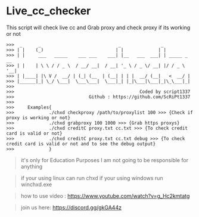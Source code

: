 # Live_cc_checker
This script will check live cc and Grab proxy and check proxy if its working or not
```
>>>  _      _                             _               _             
>>> | |    (_)                           | |             | |            
>>> | |     ___   _____    ___ ___    ___| |__   ___  ___| | _____ _ __ 
>>> | |    | \ \ / / _ \  / __/ __|  / __| '_ \ / _ \/ __| |/ / _ \ '__|
>>> | |____| |\ V /  __/ | (_| (__  | (__| | | |  __/ (__|   <  __/ |   
>>> |______|_| \_/ \___|  \___\___|  \___|_| |_|\___|\___|_|\_\___|_|   
>>>                                                                                  
>>>                                               Coded by script1337
>>>                            Github : https://github.com/ScRiPt1337
>>>         
>>>     Examples{
>>>             ./chxd checkproxy /path/to/proxylist 100 >>> {Check if proxy is working or not}
>>>             ./chxd grabproxy 100 1000 >>> {Grab https proxys}
>>>             ./chxd creditC proxy.txt cc.txt >>> {To check credit card is valid or not}
>>>             ./chxd creditC proxy.txt cc.txt debug >>> {To check credit card is valid or not and to see the debug output}
>>>             }
```
> it's only for Education Purposes
> I am not going to be responsible for anything

> if your using linux can run chxd
> if your using windows run winchxd.exe

> how to use video : https://www.youtube.com/watch?v=g_Hc2kmtatg

> join us here: https://discord.gg/gkGA44z
